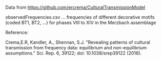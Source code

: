 Data from https://github.com/ercrema/CulturalTransmissionModel

observedFrequencies.csv ... frequencies of different decorative motifs (coded BT1, BT2, ...) for phases VIII to XIV in the Merzbach assemblage

Reference:

Crema,E.R, Kandler, A., Shennan, S.J. "Revealing patterns of cultural transmission from frequency data: equilibrium and non-equilibrium assumptions." Sci. Rep. 6, 39122; doi: 10.1038/srep39122 (2016).


